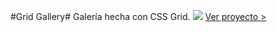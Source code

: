 #Grid Gallery#
Galería hecha con CSS Grid.
![](http://i.ibb.co/ygRKzqf/grid-gallery.png)
[Ver proyecto >](https://frangardev.github.io/Grid-Gallery/ "Ver proyecto >")
